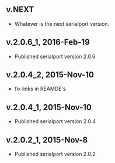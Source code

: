 ## v.NEXT

* Whatever is the next serialport version.

## v.2.0.6_1, 2016-Feb-19

* Published serialport version 2.0.6

## v.2.0.4_2, 2015-Nov-10

* fix links in REAMDE's

## v.2.0.4_1, 2015-Nov-10

* Published serialport version 2.0.4

## v.2.0.2_1, 2015-Nov-8

* Published serialport version 2.0.2
